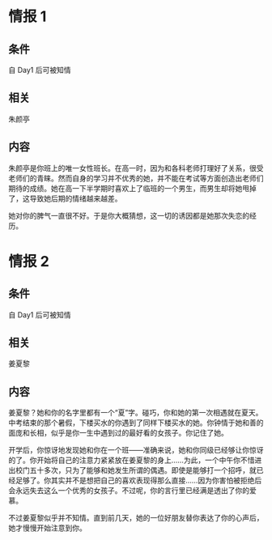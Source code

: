 # 情报 1

## 条件

自 Day1 后可被知情

## 相关

朱颜亭

## 内容

朱颜亭是你班上的唯一女性班长。在高一时，因为和各科老师打理好了关系，很受老师们的青睐。然而自身的学习并不优秀的她，并不能在考试等方面创造出老师们期待的成绩。她在高一下半学期时喜欢上了临班的一个男生，而男生却将她甩掉了，这导致她后期的情绪越来越差。

她对你的脾气一直很不好。于是你大概猜想，这一切的诱因都是她那次失恋的经历。

# 情报 2

## 条件

自 Day1 后可被知情

## 相关

姜夏黎

## 内容

姜夏黎？她和你的名字里都有一个“夏”字。碰巧，你和她的第一次相遇就在夏天。中考结束的那个暑假，下楼买水的你遇到了同样下楼买水的她。你钟情于她和善的面庞和长相，似乎是你一生中遇到过的最好看的女孩子。你记住了她。

开学后，你惊讶地发现她和你在一个班——准确来说，她和你同级已经够让你惊讶的了。你开始将自己的注意力紧紧放在姜夏黎的身上……为此，一个中午你不惜进出校门五十多次，只为了能够和她发生所谓的偶遇。即使是能够打一个招呼，就已经足够了。你其实并不是想把自己的喜欢表现得那么直接……因为你害怕被拒绝后会永远失去这么一个优秀的女孩子。不过呢，你的言行里已经满是透出了你的爱慕。

不过姜夏黎似乎并不知情。直到前几天，她的一位好朋友替你表达了你的心声后，她才慢慢开始注意到你。